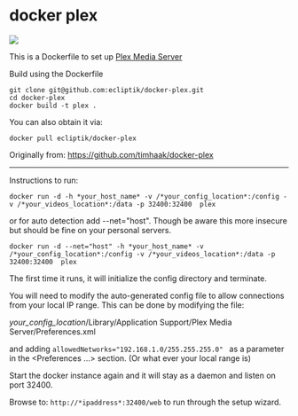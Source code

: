 # docker plex

[![](https://badge.imagelayers.io/ecliptik/docker-plex:latest.svg)](https://imagelayers.io/?images=ecliptik/docker-plex:latest 'Get your own badge on imagelayers.io')

This is a Dockerfile to set up [Plex Media Server](https://plex.tv/)

Build using the Dockerfile

```
git clone git@github.com:ecliptik/docker-plex.git
cd docker-plex
docker build -t plex .
```

You can also obtain it via:

```
docker pull ecliptik/docker-plex
```

Originally from: https://github.com/timhaak/docker-plex

---
Instructions to run:

```
docker run -d -h *your_host_name* -v /*your_config_location*:/config -v /*your_videos_location*:/data -p 32400:32400  plex
```
or for auto detection add --net="host". Though be aware this more insecure but should be fine on your personal servers.

```
docker run -d --net="host" -h *your_host_name* -v /*your_config_location*:/config -v /*your_videos_location*:/data -p 32400:32400  plex
```

The first time it runs, it will initialize the config directory and terminate.

You will need to modify the auto-generated config file to allow connections from your local IP range. This can be done by modifying the file:

*your_config_location*/Library/Application Support/Plex Media Server/Preferences.xml

and adding ```allowedNetworks="192.168.1.0/255.255.255.0" ``` as a parameter in the <Preferences ...> section. (Or what ever your local range is)

Start the docker instance again and it will stay as a daemon and listen on port 32400.

Browse to: ```http://*ipaddress*:32400/web``` to run through the setup wizard.

